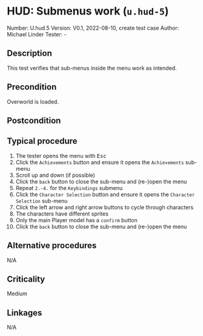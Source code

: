 # HUD: Submenus work (`u.hud-5`)

Number: U.hud.5
Version: V0.1, 2022-08-10, create test case
Author: Michael Linder
Tester: -

## Description

This test verifies that sub-menus inside the menu work as intended.  

## Precondition

Overworld is loaded.

## Postcondition

## Typical procedure

1. The tester opens the menu with <kbd>Esc</kbd>
2. Click the `Achievements` button and ensure it opens the `Achievements` sub-menu
3. Scroll up and down (if possible)
4. Click the `back` button to close the sub-menu and (re-)open the menu
5. Repeat `2.-4.` for the `Keybindings` submenu
8. Click the `Character Selection` button and ensure it opens the `Character Selection` sub-menu
9. Click the left arrow and right arrow buttons to cycle through characters
10. The characters have different sprites
11. Only the main Player model has a `confirm` button
12. Click the `back` button to close the sub-menu and (re-)open the menu

## Alternative procedures

N/A

## Criticality

Medium

## Linkages

N/A

